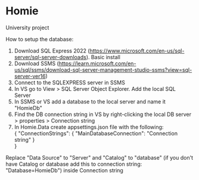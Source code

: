 # Homie

University project

How to setup the database:
1. Download SQL Express 2022 (https://www.microsoft.com/en-us/sql-server/sql-server-downloads). Basic install
2. Download SSMS (https://learn.microsoft.com/en-us/sql/ssms/download-sql-server-management-studio-ssms?view=sql-server-ver16)
3. Connect to the SQLEXPRESS server in SSMS
4. In VS go to View > SQL Server Object Explorer. Add the local SQL Server
5. In SSMS or VS add a database to the local server and name it "HomieDb"
6. Find the DB connection string in VS by right-clicking the local DB server > properties > Connection string
7. In Homie.Data create appsettings.json file with the following:		
   {
      "ConnectionStrings": {
         "MainDatabaseConnection": "Connection string"
      }			
   }

Replace "Data Source" to "Server" and "Catalog" to "database" (if you don't have Catalog or database add this to connection string: "Database=HomieDb") inside Connection string


